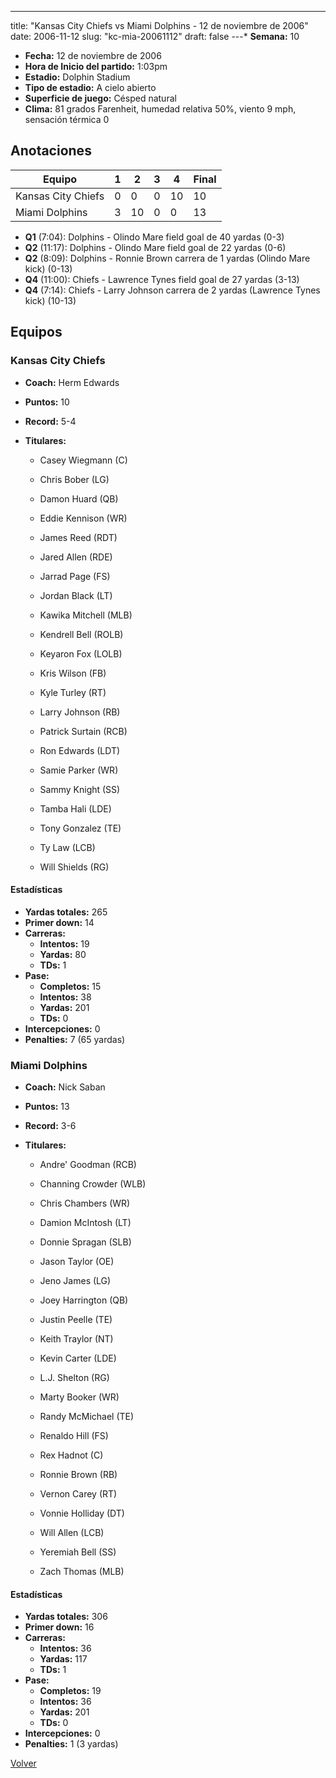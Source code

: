 ---
title: "Kansas City Chiefs vs Miami Dolphins - 12 de noviembre de 2006"
date: 2006-11-12
slug: "kc-mia-20061112"
draft: false
---* **Semana:** 10
* **Fecha:** 12 de noviembre de 2006
* **Hora de Inicio del partido:** 1:03pm
* **Estadio:** Dolphin Stadium
* **Tipo de estadio:** A cielo abierto
* **Superficie de juego:** Césped natural
* **Clima:** 81 grados Farenheit, humedad relativa 50%, viento 9 mph, sensación térmica 0




## Anotaciones
| Equipo | 1 | 2 | 3 | 4 | Final |
|--------|---|---|---|---|-------|
| Kansas City Chiefs  | 0 | 0 | 0 | 10  | 10 |
| Miami Dolphins  | 3 | 10 | 0 | 0  | 13 |
* **Q1** (7:04): Dolphins - Olindo Mare field goal de 40 yardas (0-3)
* **Q2** (11:17): Dolphins - Olindo Mare field goal de 22 yardas (0-6)
* **Q2** (8:09): Dolphins - Ronnie Brown carrera de 1 yardas (Olindo Mare kick) (0-13)
* **Q4** (11:00): Chiefs - Lawrence Tynes field goal de 27 yardas (3-13)
* **Q4** (7:14): Chiefs - Larry Johnson carrera de 2 yardas (Lawrence Tynes kick) (10-13)


## Equipos


### Kansas City Chiefs
* **Coach:** Herm Edwards
* **Puntos:** 10
* **Record:** 5-4
* **Titulares:** 

  * Casey Wiegmann (C) 

  * Chris Bober (LG) 

  * Damon Huard (QB) 

  * Eddie Kennison (WR) 

  * James Reed (RDT) 

  * Jared Allen (RDE) 

  * Jarrad Page (FS) 

  * Jordan Black (LT) 

  * Kawika Mitchell (MLB) 

  * Kendrell Bell (ROLB) 

  * Keyaron Fox (LOLB) 

  * Kris Wilson (FB) 

  * Kyle Turley (RT) 

  * Larry Johnson (RB) 

  * Patrick Surtain (RCB) 

  * Ron Edwards (LDT) 

  * Samie Parker (WR) 

  * Sammy Knight (SS) 

  * Tamba Hali (LDE) 

  * Tony Gonzalez (TE) 

  * Ty Law (LCB) 

  * Will Shields (RG) 

#### Estadísticas
* **Yardas totales:** 265
* **Primer down:** 14
* **Carreras:**
  * **Intentos:** 19
  * **Yardas:** 80
  * **TDs:** 1
* **Pase:**
  * **Completos:** 15
  * **Intentos:** 38
  * **Yardas:** 201
  * **TDs:** 0
* **Intercepciones:** 0
* **Penalties:** 7 (65 yardas)

### Miami Dolphins
* **Coach:** Nick Saban
* **Puntos:** 13
* **Record:** 3-6
* **Titulares:** 

  * Andre' Goodman (RCB) 

  * Channing Crowder (WLB) 

  * Chris Chambers (WR) 

  * Damion McIntosh (LT) 

  * Donnie Spragan (SLB) 

  * Jason Taylor (OE) 

  * Jeno James (LG) 

  * Joey Harrington (QB) 

  * Justin Peelle (TE) 

  * Keith Traylor (NT) 

  * Kevin Carter (LDE) 

  * L.J. Shelton (RG) 

  * Marty Booker (WR) 

  * Randy McMichael (TE) 

  * Renaldo Hill (FS) 

  * Rex Hadnot (C) 

  * Ronnie Brown (RB) 

  * Vernon Carey (RT) 

  * Vonnie Holliday (DT) 

  * Will Allen (LCB) 

  * Yeremiah Bell (SS) 

  * Zach Thomas (MLB) 

#### Estadísticas
* **Yardas totales:** 306
* **Primer down:** 16
* **Carreras:**
  * **Intentos:** 36
  * **Yardas:** 117
  * **TDs:** 1
* **Pase:**
  * **Completos:** 19
  * **Intentos:** 36
  * **Yardas:** 201
  * **TDs:** 0
* **Intercepciones:** 0
* **Penalties:** 1 (3 yardas)


[Volver](/historia/2006)
